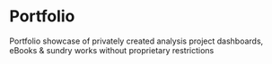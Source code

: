 # Portfolio
Portfolio showcase of privately created analysis project dashboards, eBooks & sundry works without proprietary restrictions 
